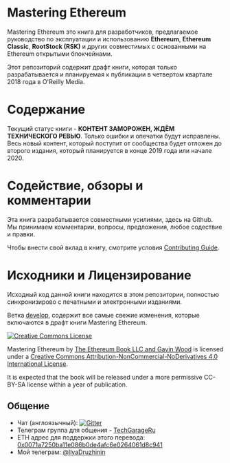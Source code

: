# Mastering Ethereum

Mastering Ethereum это книга для разработчиков, предлагаемое руководство по эксплуатации и использованию __Ethereum__, __Ethereum Classic__, __RootStock (RSK)__ и других совместимых с основанными на Ethereum открытыми блокчейнами.

Этот репозиторий содержит драфт книги, которая только разрабатывается и планируемая к публикации в четвертом квартале 2018 года в O'Reilly Media.

# Содержание

Текущий статус книги - **КОНТЕНТ ЗАМОРОЖЕН, ЖДЁМ ТЕХНИЧЕСКОГО РЕВЬЮ**. Только ошибки и опечатки будут исправлены. Весь новый контент, который поступит от сообщества будет отложен до второго издания, который планируется в конце 2019 года или начале 2020.

# Содействие, обзоры и комментарии

Эта книга разрабатывается совместными усилиями, здесь на Github. Мы принимаем комментарии, вопросы, предложения, любое содествие и правки.

Чтобы внести свой вклад в книгу, смотрите условия [Contributing Guide](CONTRIBUTING.md).

# Исходники и Лицензирование

Исходный код данной книги находится в этом репозитории, полностью синхронизирово с печатными и электронными изданиями.

Ветка [develop](https://github.com/ethereumbook/ethereumbook/tree/develop), содержит все самые свежие изменения, которые включаются в драфт книги Mastering Ethereum.

[![Creative Commons License](https://i.creativecommons.org/l/by-nc-nd/4.0/88x31.png)](https://creativecommons.org/licenses/by-nc-nd/4.0/)

<span xmlns:dct="http://purl.org/dc/terms/" property="dct:title">Mastering Ethereum</span> by <a xmlns:cc="http://creativecommons.org/ns#" href="https://antonopoulos.com/" property="cc:attributionName" rel="cc:attributionURL">The Ethereum Book LLC and Gavin Wood</a> is licensed under a <a rel="license" href="http://creativecommons.org/licenses/by-nc-nd/4.0/">Creative Commons Attribution-NonCommercial-NoDerivatives 4.0 International License</a>.

It is expected that the book will be released under a more permissive CC-BY-SA license within a year of publication.

## Общение

- Чат (англоязычный): [![Gitter](https://github.com/ethereumbook/ethereumbook/blob/develop/images/chat-on-gitter.svg)](https://gitter.im/ethereumbook/Lobby)
- Телеграм группа для общения - [TechGarageRu](https://t.me/techgarageru)
- ETH адрес для поддержки этого перевода: [0x0071a7250ba11e086b0de4afc6e0264061d8c941](https://etherscan.io/address/0x0071a7250ba11e086b0de4afc6e0264061d8c941)
- Мой телеграм: [@IlyaDruzhinin](https://t.me/IlyaDruzhinin)